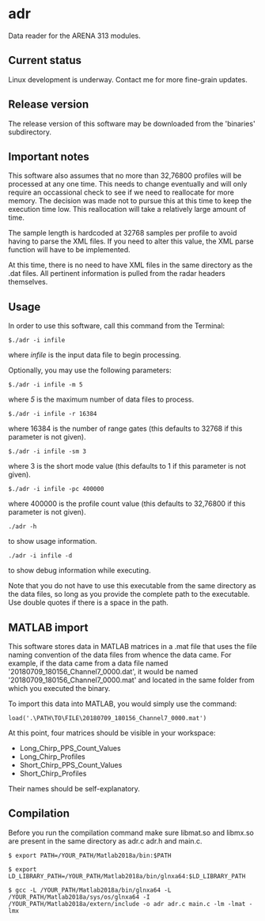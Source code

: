 # adr
Data reader for the ARENA 313 modules.

## Current status
Linux development is underway. Contact me for more fine-grain updates.

## Release version
The release version of this software may be downloaded from the 'binaries' subdirectory.

## Important notes

This software also assumes that no more than 32,76800 profiles will be processed at any one time. This needs to change eventually and will only require an occassional check to see if we need to reallocate for more memory. The decision was made not to pursue this at this time to keep the execution time low. This reallocation will take a relatively large amount of time.

The sample length is hardcoded at 32768 samples per profile to avoid having to parse the XML files. If you need to alter this value, the XML parse function will have to be implemented.

At this time, there is no need to have XML files in the same directory as the .dat files. All pertinent information is pulled from the radar headers themselves.


## Usage
In order to use this software, call this command from the Terminal:

```
$./adr -i infile
```
where *infile* is the input data file to begin processing.

Optionally, you may use the following parameters:
```
$./adr -i infile -m 5
```
where *5* is the maximum number of data files to process.
```
$./adr -i infile -r 16384
```
where 16384 is the number of range gates (this defaults to 32768 if this parameter is not given).
```
$./adr -i infile -sm 3
```
where 3 is the short mode value (this defaults to 1 if this parameter is not given).
```
$./adr -i infile -pc 400000
```
where 400000 is the profile count value (this defaults to 32,76800 if this parameter is not given).
```
./adr -h
```
to show usage information.
```
./adr -i infile -d
```
to show debug information while executing.

Note that you do not have to use this executable from the same directory as the data files, so long as you provide the complete path to the executable. Use double quotes if there is a space in the path.

## MATLAB import
This software stores data in MATLAB matrices in a .mat file that uses the file naming convention of the data files from whence the data came. For example, if the data came from a data file named '20180709_180156_Channel7_0000.dat', it would be named '20180709_180156_Channel7_0000.mat' and located in the same folder from which you executed the binary.

To import this data into MATLAB, you would simply use the command:
```
load('.\PATH\TO\FILE\20180709_180156_Channel7_0000.mat')
```

At this point, four matrices should be visible in your workspace:
* Long_Chirp_PPS_Count_Values
* Long_Chirp_Profiles
* Short_Chirp_PPS_Count_Values
* Short_Chirp_Profiles

Their names should be self-explanatory.

## Compilation 
Before you run the compilation command make sure libmat.so and libmx.so  are present in the same directory as adr.c adr.h and main.c. 
```
$ export PATH=/YOUR_PATH/Matlab2018a/bin:$PATH

$ export LD_LIBRARY_PATH=/YOUR_PATH/Matlab2018a/bin/glnxa64:$LD_LIBRARY_PATH

$ gcc -L /YOUR_PATH/Matlab2018a/bin/glnxa64 -L /YOUR_PATH/Matlab2018a/sys/os/glnxa64 -I /YOUR_PATH/Matlab2018a/extern/include -o adr adr.c main.c -lm -lmat -lmx
```

